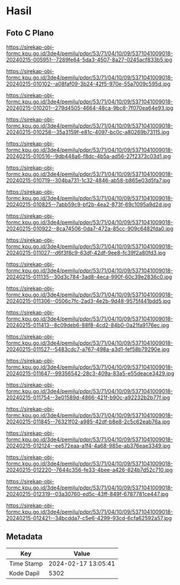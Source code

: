 # Hasil

## Foto C Plano

https://sirekap-obj-formc.kpu.go.id/3de4/pemilu/pdpr/53/71/04/10/09/5371041009018-20240215-005951--7289fe64-5da3-4507-8a27-0245acf833b5.jpg

https://sirekap-obj-formc.kpu.go.id/3de4/pemilu/pdpr/53/71/04/10/09/5371041009018-20240215-010102--a08faf09-3b24-42f5-970e-55a7009c595d.jpg

https://sirekap-obj-formc.kpu.go.id/3de4/pemilu/pdpr/53/71/04/10/09/5371041009018-20240215-010201--279d4505-4664-48ca-9bc8-7f070ea64e93.jpg

https://sirekap-obj-formc.kpu.go.id/3de4/pemilu/pdpr/53/71/04/10/09/5371041009018-20240215-010258--35a3159f-e81c-4097-bc0c-a80269b73115.jpg

https://sirekap-obj-formc.kpu.go.id/3de4/pemilu/pdpr/53/71/04/10/09/5371041009018-20240215-010516--9db448a6-f8dc-4b5a-ad56-27f2373c03d1.jpg

https://sirekap-obj-formc.kpu.go.id/3de4/pemilu/pdpr/53/71/04/10/09/5371041009018-20240215-010719--304ba731-1c32-4846-ab58-b865e03d5fa7.jpg

https://sirekap-obj-formc.kpu.go.id/3de4/pemilu/pdpr/53/71/04/10/09/5371041009018-20240215-010825--7abb59c9-bf2b-4ea2-873f-69c1095a9d2d.jpg

https://sirekap-obj-formc.kpu.go.id/3de4/pemilu/pdpr/53/71/04/10/09/5371041009018-20240215-010922--8ca74506-0da7-472a-85cc-909c6482fda0.jpg

https://sirekap-obj-formc.kpu.go.id/3de4/pemilu/pdpr/53/71/04/10/09/5371041009018-20240215-011027--d6f3f8c9-63df-42df-9ee8-fc39f2a80fd3.jpg

https://sirekap-obj-formc.kpu.go.id/3de4/pemilu/pdpr/53/71/04/10/09/5371041009018-20240215-011135--30d3c784-3ad8-4eca-990f-60c39e2836c0.jpg

https://sirekap-obj-formc.kpu.go.id/3de4/pemilu/pdpr/53/71/04/10/09/5371041009018-20240215-011306--0506c7fc-2ad3-4e2b-9d48-9575f441bdd5.jpg

https://sirekap-obj-formc.kpu.go.id/3de4/pemilu/pdpr/53/71/04/10/09/5371041009018-20240215-011413--8c09deb6-88f8-4cd2-84b0-0a21fa9176ec.jpg

https://sirekap-obj-formc.kpu.go.id/3de4/pemilu/pdpr/53/71/04/10/09/5371041009018-20240215-011527--5483cdc7-a767-498a-a3d1-fef58b79290e.jpg

https://sirekap-obj-formc.kpu.go.id/3de4/pemilu/pdpr/53/71/04/10/09/5371041009018-20240215-011647--99356542-28c3-409a-83a5-e55deace3429.jpg

https://sirekap-obj-formc.kpu.go.id/3de4/pemilu/pdpr/53/71/04/10/09/5371041009018-20240215-011754--3e01589d-4866-421f-b90c-a92232b2b77f.jpg

https://sirekap-obj-formc.kpu.go.id/3de4/pemilu/pdpr/53/71/04/10/09/5371041009018-20240215-011845--76321f02-a985-42df-b8e8-2c5c62eab76a.jpg

https://sirekap-obj-formc.kpu.go.id/3de4/pemilu/pdpr/53/71/04/10/09/5371041009018-20240215-012124--ee572eaa-a1f4-4a68-985e-ab376eae3349.jpg

https://sirekap-obj-formc.kpu.go.id/3de4/pemilu/pdpr/53/71/04/10/09/5371041009018-20240215-012220--7644c356-fe33-4bee-a426-824b7d52c710.jpg

https://sirekap-obj-formc.kpu.go.id/3de4/pemilu/pdpr/53/71/04/10/09/5371041009018-20240215-012319--03a30760-ed5c-43ff-849f-6787781ce447.jpg

https://sirekap-obj-formc.kpu.go.id/3de4/pemilu/pdpr/53/71/04/10/09/5371041009018-20240215-012421--34bcdda7-c5e6-4299-93cd-6cfa62592a57.jpg


## Metadata

| Key        | Value               |
| ---------- | ------------------- |
| Time Stamp | 2024-02-17 13:05:41 |
| Kode Dapil | 5302                |



